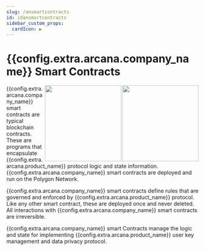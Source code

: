 ```yaml
---
slug: /ansmartcontracts
id: idansmartcontracts
sidebar_custom_props:
  cardIcon: ▶️
---
```


# {{config.extra.arcana.company_name}} Smart Contracts

<img src="/img/diagrams/d_an_smartcontracts_light.png#only-light" width="200" align="right" margin="50" />
<img src="/img/diagrams/d_an_smartcontracts_dark.png#only-dark" width="200" align="right" margin="50" />

{{config.extra.arcana.company_name}} smart contracts are typical blockchain contracts. These are programs that encapsulate {{config.extra.arcana.product_name}} protocol logic and state information. {{config.extra.arcana.company_name}} smart contracts are deployed and run on the Polygon Network.

{{config.extra.arcana.company_name}} smart contracts define rules that are governed and enforced by {{config.extra.arcana.product_name}} protocol. Like any other smart contract, these are deployed once and never deleted. All interactions with {{config.extra.arcana.company_name}} smart contracts are irreversible.

{{config.extra.arcana.company_name}} smart Contracts manage the logic and state for implementing {{config.extra.arcana.product_name}} user key management and data privacy protocol. 

